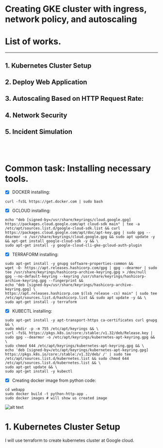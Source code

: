 # Creating GKE cluster with ingress, network policy, and autoscaling

# List of works.
-----
 
## 1. Kubernetes Cluster Setup
## 2. Deploy Web Application 
## 3. Autoscaling Based on HTTP Request Rate: 
## 4. Network Security 
## 5. Incident Simulation
</br >
</br > 

# Common task: Installing necessary tools.

- [x] DOCKER installing:
```shell
curl -fsSL https://get.docker.com | sudo bash
```
- [x] GCLOUD installing:
```shell
echo "deb [signed-by=/usr/share/keyrings/cloud.google.gpg] https://packages.cloud.google.com/apt cloud-sdk main" | tee -a /etc/apt/sources.list.d/google-cloud-sdk.list && curl https://packages.cloud.google.com/apt/doc/apt-key.gpg | sudo gpg --dearmor -o /usr/share/keyrings/cloud.google.gpg && sudo apt update -y && apt-get install google-cloud-sdk -y && \ 
sudo apt-get install -y google-cloud-cli-gke-gcloud-auth-plugin
```
- [x] TERRAFORM installing:
```shell
sudo apt-get install -y gnupg software-properties-common &&
wget -O- https://apt.releases.hashicorp.com/gpg | gpg --dearmor | sudo tee /usr/share/keyrings/hashicorp-archive-keyring.gpg > /dev/null
gpg --no-default-keyring --keyring /usr/share/keyrings/hashicorp-archive-keyring.gpg --fingerprint &&
echo "deb [signed-by=/usr/share/keyrings/hashicorp-archive-keyring.gpg] \
https://apt.releases.hashicorp.com $(lsb_release -cs) main" | sudo tee /etc/apt/sources.list.d/hashicorp.list && sudo apt update -y && \
sudo apt-get install -y terraform
```
- [x] KUBECTL installing:
```shell
sudo apt-get install -y apt-transport-https ca-certificates curl gnupg && \
sudo mkdir -p -m 755 /etc/apt/keyrings && \
curl -fsSL https://pkgs.k8s.io/core:/stable:/v1.32/deb/Release.key | sudo gpg --dearmor -o /etc/apt/keyrings/kubernetes-apt-keyring.gpg && \
sudo chmod 644 /etc/apt/keyrings/kubernetes-apt-keyring.gpg && \
echo 'deb [signed-by=/etc/apt/keyrings/kubernetes-apt-keyring.gpg] https://pkgs.k8s.io/core:/stable:/v1.32/deb/ /' | sudo tee /etc/apt/sources.list.d/kubernetes.list && sudo chmod 644 /etc/apt/sources.list.d/kubernetes.list && \
sudo apt-get update && \
sudo apt-get install -y kubectl
```

- [X] Creating docker image from python code:
```shell
cd webapp
sudo docker build -t python-http-app .
sudo docker images # will show us created image
```
![alt text](./images/1.jpg "docker images")



# 1. Kubernetes Cluster Setup
I will use terraform to create kubernetes cluster at Google cloud.



